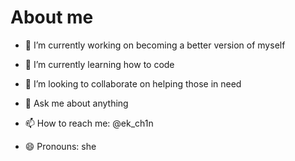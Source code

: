 # About me 




- 🔭 I’m currently working on becoming a better version of myself
- 🌱 I’m currently learning how to code
- 👯 I’m looking to collaborate on helping those in need

- 💬 Ask me about anything
- 📫 How to reach me: @ek_ch1n
- 😄 Pronouns: she


